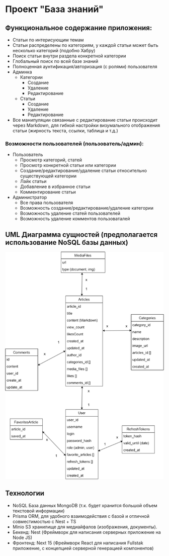 # Проект "База знаний"

## Функциональное содержание приложения:

- Статьи по интерисующим темам
- Статьи распределены по категориям, у каждой статьи может быть несколько категорий (подобно Хабру)
- Поиск статьи внутри раздела конкретной категории
- Глобальный поиск по всей базе знаний
- Полноценная аунтификация/авторизация (с ролями) пользователя
- Админка
  - Категории
    - Создание
    - Удаление
    - Редактирование
  - Статьи
    - Создание
    - Удаление
    - Редактирование
- Все манипуляции связанные с редактирование статьи происходит через Markdown, для гибкой настройки визумального отображения статьи (жирность текста, ссылки, таблица и т.д.)

### Возможности пользователей (пользователь/админ):

- Пользователь
  - Просмотр категорий, статей
  - Просмотр конкретной статьи или категории
  - Создание/редактирование/удаление статьи относительно существующей категории
  - Лайк статьи
  - Добавление в избранное статьи
  - Комментирование статьи
- Администратор
  - Все права пользователя
  - Возможность создание/редактирование/удаление категории
  - Возможность удаление статей пользователей
  - Возможность удаление комментов пользоваталей

## UML Диаграмма сущностей (предполагается использование NoSQL базы данных)

![Knowledge Base UML](KnowledgeBaseUML.png)

## Технологии

- NoSQL База данных MongoDB (т.к. будет хранится большой объем текстовой информации)
- Prisma ORM, для удобного взаимодействия с базой и отличной совместимостью с Nest + TS
- Minio S3 хранилище для медиайфалов (изображения, документы).
- Бекенд: Nest (Фреймворк для написания серверных приложение на Node JS)
- Фронтенд: Next 15 (Фреймворк React для написания Fullstak приложение, с концепцией серверной генерацией компонентов)
